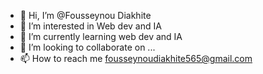- 👋 Hi, I’m @Fousseynou Diakhite 
- 👀 I’m interested in Web dev and IA 
- 🌱 I’m currently learning web dev and IA 
- 💞️ I’m looking to collaborate on ...
- 📫 How to reach me fousseynoudiakhite565@gmail.com

<!---
FousseynouDiakhite/FousseynouDiakhite is a ✨ special ✨ repository because its `README.md` (this file) appears on your GitHub profile.
You can click the Preview link to take a look at your changes.
--->
